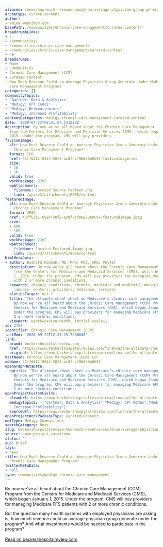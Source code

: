 ```yaml
---
aliases: /news/how-much-revenue-could-an-average-physician-group-generate-under-medicares-chronic-care-management-program
archetype: curate-content
author:
- amina @maxinov.com
basePath: /communities/chronic-care-management/curated-content/
breadcrumbLinks:
- /
- /communities/
- /communities/chronic-care-management/
- /communities/chronic-care-management/curated-content
- '#'
breadcrumbs:
- Home
- Communities
- Chronic Care Management (CCM)
- Curated Content
- How Much Revenue Could an Average Physician Group Generate Under Medicare’s Chronic
  Care Management Program?
categories: []
communityTopics:
- 'Gartner: Data & Analytics'
- 'Medigy: CPT Codes'
- 'Medigy: Reimbursements'
- 'Medigy: Increase Profitability'
contentCategories: medigy-chronic-care-management-curated-content
date: '2020-07-23T08:01:04.141526Z'
description: By now we've all heard about the Chronic Care Management (CCM) Program
  from the Centers for Medicare and Medicaid Services (CMS), which began January 1,
  2015. Under the program, CMS will pay providers
favIconImage:
  alt: How Much Revenue Could an Average Physician Group Generate Under Medicare’s
    Chronic Care Management Program?
  format: ICO
  href: 41ff6311-8924-58f6-ac8f-cf96670e0697-favIconImage.ico
  size:
  - 16
  - 16
  valid: true
  workPackage: 2765
  wpAttachment:
    fileName: Curated_Source_FavIcon.png
    link: /api/v3/attachments/8050/content
featuredImage:
  alt: How Much Revenue Could an Average Physician Group Generate Under Medicare’s
    Chronic Care Management Program?
  format: JPEG
  href: 41ff6311-8924-58f6-ac8f-cf96670e0697-featuredImage.jpeg
  size:
  - 600
  - 162
  valid: true
  workPackage: 2765
  wpAttachment:
    fileName: Curated_Featured_Image.jpg
    link: /api/v3/attachments/8056/content
htmlMetaData:
- author: Richard Hodach, MD, MPH, PhD, CMO, Phytel
  description: By now we've all heard about the Chronic Care Management (CCM) Program
    from the Centers for Medicare and Medicaid Services (CMS), which began January
    1, 2015. Under the program, CMS will pay providers for managing Medicare FFS patients
    with 2 or more chronic conditions.
  keywords: chronic conditions, chronic, medicare and medicaid, managing, conditions,
    january, centers, providers, medicare, services
  olyticsTarget: met_7
  title: 'The ultimate cheat sheet on Medicare’s chronic care management program:
    By now we''ve all heard about the Chronic Care Management (CCM) Program from the
    Centers for Medicare and Medicaid Services (CMS), which began January 1, 2015.
    Under the program, CMS will pay providers for managing Medicare FFS patients with
    2 or more chronic conditions.'
  viewport: width=device-width, initial-scale=1
id: 2765
identifier: Chronic Care Management (CCM)
lastMod: '2020-09-29T12:31:25.723684Z'
link:
  brand: beckershospitalreview.com
  href: https://www.beckershospitalreview.com/finance/the-ultimate-cheat-sheet-on-medicare-s-chronic-care-management-program.html
  original: https://www.beckershospitalreview.com/finance/the-ultimate-cheat-sheet-on-medicare-s-chronic-care-management-program.html
mastHead: Chronic Care Management (CCM) CoP
mdName: 41ff6311-8924-58f6-ac8f-cf96670e0697
openGraphMetaData:
- ogtitle: 'The ultimate cheat sheet on Medicare’s chronic care management program:
    By now we''ve all heard about the Chronic Care Management (CCM) Program from the
    Centers for Medicare and Medicaid Services (CMS), which began January 1, 2015.
    Under the program, CMS will pay providers for managing Medicare FFS patients with
    2 or more chronic conditions.'
openProjectCustomFields:
  cleanUrl: https://www.beckershospitalreview.com/finance/the-ultimate-cheat-sheet-on-medicare-s-chronic-care-management-program.html
  medigyTopics: '["Gartner: Data & Analytics","Medigy: CPT Codes","Medigy: Reimbursements","Medigy:
    Increase Profitability"]'
  sourceUrl: https://www.beckershospitalreview.com/finance/the-ultimate-cheat-sheet-on-medicare-s-chronic-care-management-program.html
openProjectWorkPackageType: Curated Content
owlType: Medigy Communities
searchCategory: News
slug: beckershospitalreview-how-much-revenue-could-an-average-physician-group-generate-under-medicares-chronic-care-management-program
source: open-project-curations
status: ''
sub: brief
tags:
- news
title: How Much Revenue Could an Average Physician Group Generate Under Medicare’s
  Chronic Care Management Program?
twitterMetaData:
- null
type: communities/medigy-chronic-care-management
---
```


<p>By now we've all heard about the Chronic Care Management (CCM) Program from the Centers for Medicare and Medicaid Services (CMS), which began January 1, 2015. Under the program, CMS will pay providers for managing Medicare FFS patients with 2 or more chronic conditions.</p><p>But the question many health systems with employed physicians are asking is, how much revenue could an average physician group generate under the program? And what investments would be needed to participate in the program?<br><br><a href="https://www.beckershospitalreview.com/finance/the-ultimate-cheat-sheet-on-medicare-s-chronic-care-management-program.html">Read on beckershospitalreview.com</a></p>